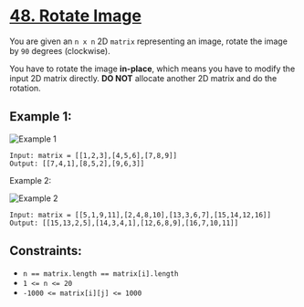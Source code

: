 # [48. Rotate Image](https://leetcode.com/problems/rotate-image/)

You are given an `n x n` 2D `matrix` representing an image, rotate the image by `90` degrees (clockwise).

You have to rotate the image **in-place**, which means you have to modify the input 2D matrix directly. **DO NOT** allocate another 2D matrix and do the rotation.

## Example 1:

![Example 1](https://assets.leetcode.com/uploads/2020/08/28/mat1.jpg)

```
Input: matrix = [[1,2,3],[4,5,6],[7,8,9]]
Output: [[7,4,1],[8,5,2],[9,6,3]]
```

Example 2:

![Example 2](https://assets.leetcode.com/uploads/2020/08/28/mat2.jpg)

```
Input: matrix = [[5,1,9,11],[2,4,8,10],[13,3,6,7],[15,14,12,16]]
Output: [[15,13,2,5],[14,3,4,1],[12,6,8,9],[16,7,10,11]]
```

## Constraints:

- `n == matrix.length == matrix[i].length`
- `1 <= n <= 20`
- `-1000 <= matrix[i][j] <= 1000`
